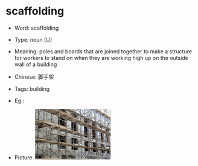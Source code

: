 # scaffolding

- Word: scaffolding

- Type: noun [U]
- Meaning: poles and boards that are joined together to make a structure for workers to stand on when they are working high up on the outside wall of a building
- Chinese: 脚手架
- Tags: building
- Eg.: 
- Picture: ![scaffolding](images/scaffolding.jpg)

